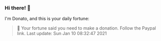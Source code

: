 ### Hi there! 👋 

I'm Donato, and this is your daily fortune:

> 🥠 Your fortune said you need to make a donation. Follow the Paypal link.
Last update: Sun Jan 10 08:32:47 2021